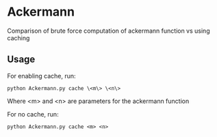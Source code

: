 # Ackermann
Comparison of brute force computation of ackermann function vs using caching


## Usage
For enabling cache, run:

    python Ackermann.py cache \<m\> \<n\>

Where \<m\> and \<n\> are parameters for the ackermann function

For no cache, run:

    python Ackermann.py cache <m> <n>
